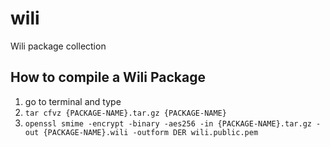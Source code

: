 # wili
Wili package collection

## How to compile a Wili Package
1. go to terminal and type
  1. ``tar cfvz {PACKAGE-NAME}.tar.gz {PACKAGE-NAME}``
  2. ``openssl smime -encrypt -binary -aes256 -in {PACKAGE-NAME}.tar.gz -out {PACKAGE-NAME}.wili -outform DER wili.public.pem``
